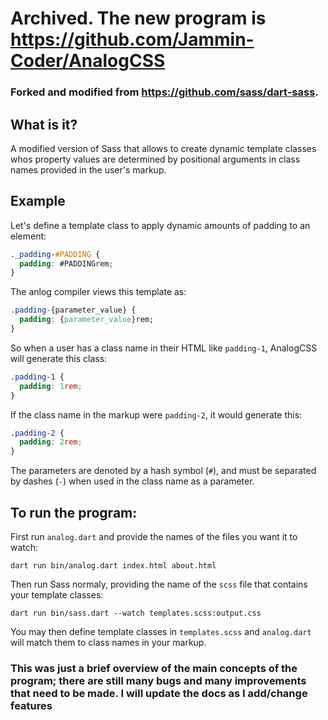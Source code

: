 
# Archived. The new program is https://github.com/Jammin-Coder/AnalogCSS

### Forked and modified from https://github.com/sass/dart-sass.


## What is it?
A modified version of Sass that allows to create dynamic template classes whos 
property values are determined by positional arguments in class names provided in the user's markup.  

## Example
Let's define a template class to apply dynamic amounts of padding to an element:
```SCSS
._padding-#PADDING {
  padding: #PADDINGrem;
}
```

The anlog compiler views this template as: 
```CSS
.padding-{parameter_value} {
  padding: {parameter_value}rem;
}
```

So when a user has a class name in their HTML like `padding-1`, AnalogCSS will generate this class:  
```CSS
.padding-1 {
  padding: 1rem;
}
```

If the class name in the markup were `padding-2`, it would generate this:  
```CSS
.padding-2 {
  padding: 2rem;
}
```

The parameters are denoted by a hash symbol (`#`), and must be separated by dashes (`-`) when used in the class name as a parameter.  

## To run the program:
First run `analog.dart` and provide the names of the files you want it to watch:  
```
dart run bin/analog.dart index.html about.html
```

Then run Sass normaly, providing the name of the `scss` file that contains your template classes:  
```
dart run bin/sass.dart --watch templates.scss:output.css
```

You may then define template classes in `templates.scss` and `analog.dart` will match them to class names in your markup.

### This was just a brief overview of the main concepts of the program; there are still many bugs and many improvements that need to be made. I will update the docs as I add/change features 
